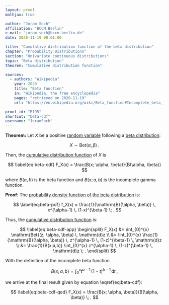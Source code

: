 ```yaml
---
layout: proof
mathjax: true

author: "Joram Soch"
affiliation: "BCCN Berlin"
e_mail: "joram.soch@bccn-berlin.de"
date: 2020-11-19 08:01:00

title: "Cumulative distribution function of the beta distribution"
chapter: "Probability Distributions"
section: "Univariate continuous distributions"
topic: "Beta distribution"
theorem: "Cumulative distribution function"

sources:
  - authors: "Wikipedia"
    year: 2020
    title: "Beta function"
    in: "Wikipedia, the free encyclopedia"
    pages: "retrieved on 2020-11-19"
    url: "https://en.wikipedia.org/wiki/Beta_function#Incomplete_beta_function"

proof_id: "P195"
shortcut: "beta-cdf"
username: "JoramSoch"
---
```



**Theorem:** Let $X$ be a positive [random variable](/D/rvar) following a [beta distribution](/D/gam):

$$ \label{eq:beta}
X \sim \mathrm{Bet}(\alpha, \beta) \; .
$$

Then, the [cumulative distribution function](/D/cdf) of $X$ is

$$ \label{eq:beta-cdf}
F_X(x) = \frac{B(x; \alpha, \beta)}{B(\alpha, \beta)}
$$

where $B(a,b)$ is the beta function and $B(x;a,b)$ is the incomplete gamma function.


**Proof:** The [probability density function of the beta distribution](/P/beta-pdf) is:

$$ \label{eq:beta-pdf}
f_X(x) = \frac{1}{\mathrm{B}(\alpha, \beta)} \, x^{\alpha-1} \, (1-x)^{\beta-1} \; .
$$

Thus, the [cumulative distribution function](/D/cdf) is:

$$ \label{eq:beta-cdf-app}
\begin{split}
F_X(x) &= \int_{0}^{x} \mathrm{Bet}(z; \alpha, \beta) \, \mathrm{d}z \\
&= \int_{0}^{x} \frac{1}{\mathrm{B}(\alpha, \beta)} \, z^{\alpha-1} \, (1-z)^{\beta-1} \, \mathrm{d}z \\
&= \frac{1}{B(x;a,b)} \int_{0}^{x} z^{\alpha-1} \, (1-z)^{\beta-1} \, \mathrm{d}z \; .
\end{split}
$$

With the definition of the incomplete beta function

$$ \label{eq:inc-beta-fct}
B(x;a,b) = \int_{0}^{x} t^{a-1} \, (1-t)^{b-1} \, \mathrm{d}t \; ,
$$

we arrive at the final result given by equation \eqref{eq:beta-cdf}:

$$ \label{eq:beta-cdf-qed}
F_X(x) = \frac{B(x; \alpha, \beta)}{B(\alpha, \beta)} \; .
$$